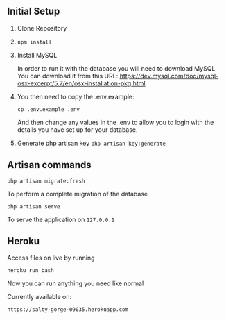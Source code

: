## Initial Setup
1. Clone Repository
2. `npm install`
3. Install MySQL

    In order to run it with the database you will need to download MySQL
    You can download it from this URL: https://dev.mysql.com/doc/mysql-osx-excerpt/5.7/en/osx-installation-pkg.html

4. You then need to copy the .env.example:

    `cp .env.example .env`

    And then change any values in the .env to allow you to login with the details you have set up for your database.

5. Generate php artisan key
   `php artisan key:generate`
## Artisan commands
`php artisan migrate:fresh`

To perform a complete migration of the database

`php artisan serve`

To serve the application on `127.0.0.1`

## Heroku
Access files on live by running

`heroku run bash`

Now you can run anything you need like normal

Currently available on:

`https://salty-gorge-09035.herokuapp.com`
